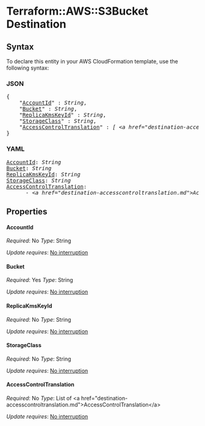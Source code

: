 # Terraform::AWS::S3Bucket Destination

## Syntax

To declare this entity in your AWS CloudFormation template, use the following syntax:

### JSON

<pre>
{
    "<a href="#accountid" title="AccountId">AccountId</a>" : <i>String</i>,
    "<a href="#bucket" title="Bucket">Bucket</a>" : <i>String</i>,
    "<a href="#replicakmskeyid" title="ReplicaKmsKeyId">ReplicaKmsKeyId</a>" : <i>String</i>,
    "<a href="#storageclass" title="StorageClass">StorageClass</a>" : <i>String</i>,
    "<a href="#accesscontroltranslation" title="AccessControlTranslation">AccessControlTranslation</a>" : <i>[ &lt;a href=&#34;destination-accesscontroltranslation.md&#34;&gt;AccessControlTranslation&lt;/a&gt;, ... ]</i>
}
</pre>

### YAML

<pre>
<a href="#accountid" title="AccountId">AccountId</a>: <i>String</i>
<a href="#bucket" title="Bucket">Bucket</a>: <i>String</i>
<a href="#replicakmskeyid" title="ReplicaKmsKeyId">ReplicaKmsKeyId</a>: <i>String</i>
<a href="#storageclass" title="StorageClass">StorageClass</a>: <i>String</i>
<a href="#accesscontroltranslation" title="AccessControlTranslation">AccessControlTranslation</a>: <i>
      - &lt;a href=&#34;destination-accesscontroltranslation.md&#34;&gt;AccessControlTranslation&lt;/a&gt;</i>
</pre>

## Properties

#### AccountId

_Required_: No
_Type_: String

_Update requires_: [No interruption](https://docs.aws.amazon.com/AWSCloudFormation/latest/UserGuide/using-cfn-updating-stacks-update-behaviors.html#update-no-interrupt)

#### Bucket

_Required_: Yes
_Type_: String

_Update requires_: [No interruption](https://docs.aws.amazon.com/AWSCloudFormation/latest/UserGuide/using-cfn-updating-stacks-update-behaviors.html#update-no-interrupt)

#### ReplicaKmsKeyId

_Required_: No
_Type_: String

_Update requires_: [No interruption](https://docs.aws.amazon.com/AWSCloudFormation/latest/UserGuide/using-cfn-updating-stacks-update-behaviors.html#update-no-interrupt)

#### StorageClass

_Required_: No
_Type_: String

_Update requires_: [No interruption](https://docs.aws.amazon.com/AWSCloudFormation/latest/UserGuide/using-cfn-updating-stacks-update-behaviors.html#update-no-interrupt)

#### AccessControlTranslation

_Required_: No
_Type_: List of &lt;a href=&#34;destination-accesscontroltranslation.md&#34;&gt;AccessControlTranslation&lt;/a&gt;

_Update requires_: [No interruption](https://docs.aws.amazon.com/AWSCloudFormation/latest/UserGuide/using-cfn-updating-stacks-update-behaviors.html#update-no-interrupt)

